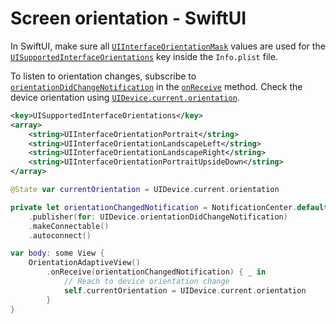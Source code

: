 # Screen orientation - SwiftUI

In SwiftUI, make sure all [`UIInterfaceOrientationMask`](https://developer.apple.com/documentation/uikit/uiinterfaceorientationmask) values are used for the [`UISupportedInterfaceOrientations`](https://developer.apple.com/documentation/bundleresources/information_property_list/uisupportedinterfaceorientations) key inside the `Info.plist` file.

To listen to orientation changes, subscribe to [`orientationDidChangeNotification`](https://developer.apple.com/documentation/uikit/uidevice/1620025-orientationdidchangenotification) in the [`onReceive`](https://developer.apple.com/documentation/swiftui/view/onreceive(_:perform:)) method. Check the device orientation using [`UIDevice.current.orientation`](https://developer.apple.com/documentation/uikit/uidevice/1620053-orientation).

```xml
<key>UISupportedInterfaceOrientations</key>
<array>
    <string>UIInterfaceOrientationPortrait</string>
    <string>UIInterfaceOrientationLandscapeLeft</string>
    <string>UIInterfaceOrientationLandscapeRight</string>
    <string>UIInterfaceOrientationPortraitUpsideDown</string>
</array>
```

```swift
@State var currentOrientation = UIDevice.current.orientation

private let orientationChangedNotification = NotificationCenter.default
    .publisher(for: UIDevice.orientationDidChangeNotification)
    .makeConnectable()
    .autoconnect()

var body: some View {
    OrientationAdaptiveView()
        .onReceive(orientationChangedNotification) { _ in
            // Reach to device orientation change
            self.currentOrientation = UIDevice.current.orientation
        }
}
```
